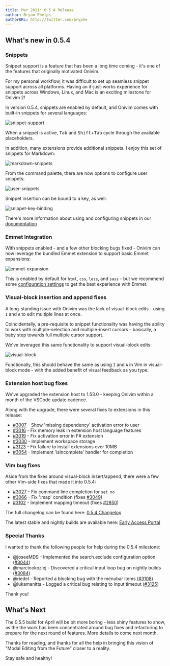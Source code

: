 ```yaml
---
title: Mar 2021: 0.5.4 Release
author: Bryan Phelps
authorURL: http://twitter.com/bryphe
---
```


## What's new in 0.5.4

### Snippets

Snippet support is a feature that has been a long time coming - it's one of the features that originally motivated Onivim.

For my personal workflow, it was difficult to set up seamless snippet support across all platforms. Having an it-just-works experience for snippets
across Windows, Linux, and Mac is an exciting milestone for Onivim 2!

In version 0.5.4, snippets are enabled by default, and Onivim comes with built-in snippets for several languages:

![snippet-support](https://user-images.githubusercontent.com/13532591/109021934-3276e700-7670-11eb-84d3-3637dc290016.gif)

When a snippet is active, <kbd>Tab</kbd> and <kbd>Shift</kbd>+<kbd>Tab</kbd> cycle through the available placeholders.

In addition, many extensions provide additional snippets. I enjoy this set of snippets for Markdown:

![markdown-snippets](https://user-images.githubusercontent.com/13532591/109021939-33a81400-7670-11eb-97d3-ebbcfa18c3cc.gif)

From the command palette, there are now options to configure user snippets:

![user-snippets](https://user-images.githubusercontent.com/13532591/109868107-1c42cb00-7c1c-11eb-9abf-49f762e57d33.gif)

Snippet insertion can be bound to a key, as well:

![snippet-key-binding](https://user-images.githubusercontent.com/13532591/109041574-082f2480-7684-11eb-9ee4-bc7bcbc89a2c.gif)

There's more information about using and configuring snippets in our [documentation](https://onivim.github.io/docs/using-onivim/snippets)

### Emmet Integration

With snippets enabled - and a few other blocking bugs fixed - Onivim can now leverage the bundled Emmet extension to support basic Emmet expansions:

![emmet-expansion](https://user-images.githubusercontent.com/13532591/109021943-34d94100-7670-11eb-88ba-bb8f96085d30.gif)

This is enabled by default for `html`, `css`, `less`, and `sass` - but we recommend some [configuration settings](https://onivim.github.io/docs/using-onivim/emmet#recommended-configuration) to get the best experience with Emmet.

### Visual-block insertion and append fixes

A long-standing issue with Onivim was the lack of visual-block edits - using `I` and `A` to edit multiple lines at once. 

Coincidentally, a pre-requisite to snippet functionality was having the ability to work with multiple-selection and multiple-insert cursors - basically, a baby step towards full multiple cursor support.

We've leveraged this same functionality to support visual-block edits:

![visual-block](https://user-images.githubusercontent.com/13532591/109027545-c39c8c80-7675-11eb-89c4-2008a34d9632.gif)

Functionally, this should behave the same as using `I` and `A` in Vim in visual-block mode - with the added benefit of visual feedback as you type.

### Extension host bug fixes

We've upgraded the extension host to 1.53.0 - keeping Onivim within a month of the VSCode update cadence.

Along with the upgrade, there were several fixes to extensions in this release:

- [#3007](https://github.com/onivim/oni2/pulls/3007) - Show 'missing dependency' activation error to user
- [#3016](https://github.com/onivim/oni2/pulls/3016) - Fix memory leak in extension host language features
- [#3019](https://github.com/onivim/oni2/pulls/3019) - Fix activation error in F# extension
- [#3030](https://github.com/onivim/oni2/pulls/3030) - Implement workspace storage
- [#3123](https://github.com/onivim/oni2/pulls/3123) - Fix failure to install extensions over 10MB
- [#3054](https://github.com/onivim/oni2/pulls/3054) - Implement 'isIncomplete' handler for completion

### Vim bug fixes

Aside from the fixes around visual-block insert/append, there were a few other Vim-side fixes that made it into 0.5.4:

- [#3027](https://github.com/onivim/oni2/pulls/3027) - Fix command line completion for `set no`
- [#3066](https://github.com/onivim/oni2/pulls/3066) - Fix ':map' condition (fixes [#3049](https://github.com/onivim/oni2/issues/3049))
- [#3102](https://github.com/onivim/oni2/pulls/3102) - Implement mapping timeout (fixes [#2850](https://github.com/onivim/oni2/issues/2850))

The full changelog can be found here: [0.5.4 Changelog](https://github.com/onivim/oni2/blob/0488d50c47313e5bd5e10eb577d483c7adfb5f96/CHANGES_CURRENT.md)

The latest stable and nightly builds are available here: [Early Access Portal](https://v2.onivim.io/early-access-portal)

### Special Thanks

I wanted to thank the following people for help during the 0.5.4 milestone:

- @joseeMDS - Implemented  the search.exclude configuration option ([#3044](https://github.com/onivim/oni2/pulls/3044))
- @marcinokoziej - Discovered a critical input loop bug on nightly builds ([#3084](https://github.com/onivim/oni2/issues/3084))
- @riedel - Reported a blocking bug with the menubar items ([#3108](https://github.com/onivim/oni2/issues/3108))
- @lukamanitta - Logged a critical bug relating to input timeout ([#3125](https://github.com/onivim/oni2/issues/3125))

Thank you!

## What's Next

The 0.5.5 build for April will be bit more boring - less shiny features to show, as the the work has been concentrated around bug fixes and refactoring to prepare for the next round of features. More details to come next month.

Thanks for reading, and thanks for all the help in bringing this vision of "Modal Editing from the Future" closer to a reality. 

Stay safe and healthy!
